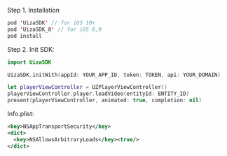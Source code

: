 Step 1. Installation
``` swift
pod 'UizaSDK' // for iOS 10+
pod 'UizaSDK_8' // for iOS 8,9
pod install
```

Step 2. Init SDK:
``` swift
import UizaSDK

UizaSDK.initWith(appId: YOUR_APP_ID, token: TOKEN, api: YOUR_DOMAIN)
```
``` swift
let playerViewController = UZPlayerViewController()
playerViewController.player.loadVideo(entityId: ENTITY_ID)
present(playerViewController, animated: true, completion: nil)
```
Info.plist:
``` xml
<key>NSAppTransportSecurity</key>  
<dict>  
  <key>NSAllowsArbitraryLoads</key><true/>  
</dict>
```